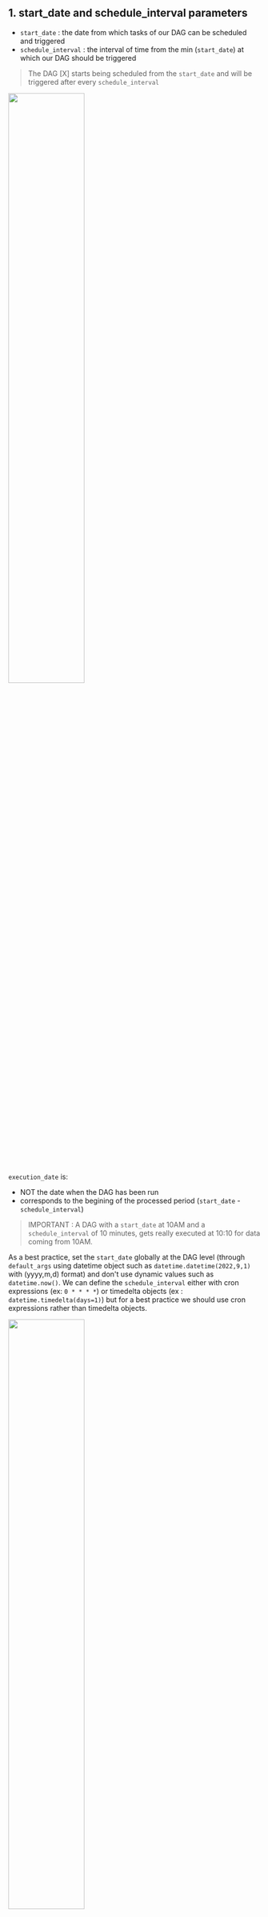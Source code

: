 ## 1. start_date and schedule_interval parameters

- `start_date` : the date from which tasks of our DAG can be scheduled and triggered
- `schedule_interval` : the interval of time from the min (`start_date`) at which our DAG should be triggered

> The DAG [X] starts being scheduled from the `start_date` and will be triggered after every `schedule_interval`

<img src="/files/images/img22.png" height="55%" width="55%" />


`execution_date` is:

- NOT the date when the DAG has been run
- corresponds to the begining of the processed period (`start_date` - `schedule_interval`)

> IMPORTANT : A DAG with a `start_date` at 10AM and a `schedule_interval` of 10 minutes, gets really executed at 10:10 for data coming from 10AM.

As a best practice, set the `start_date` globally at the DAG level (through `default_args` using datetime object such as `datetime.datetime(2022,9,1)` with (yyyy,m,d) format) and don't use dynamic values such as `datetime.now()`. We can define the `schedule_interval` either with cron expressions (ex: `0 * * * *`) or timedelta objects (ex : `datetime.timedelta(days=1)`) but for a best practice we should use cron expressions rather than timedelta objects.

<img src="/files/images/img23.png" height="55%" width="55%" />
<br><br><br>


## 2. Backfill and Catchup

Sometimes it will happen that our DAG fall in trouble for example a task can fail and so we have to take time in order to fix the issue that basically stop the scheduling the DAG and start debugging, during that time our DAG won't be triggered and it will start accumulating delay.

```bash
airflow backfill -s <start date yyyy-mm-dd> -e <end date yyyy-mm-dd> --rerun_failed_tasks -B <DAG name>
```

The command above is used to run backfill process manually through Airflow CLI and each state describe as below:

- `-s` and `-e` specify repectively the start date and the end date of the date interval we want to backfill
- `--rerun_failed_tasks` allows us to auto-rerun all the failed tasks for the backfill date interval instead of throwing exceptions
- `-B` will force the backfill to run tasks starting from the recent days in first
<br><br><br>


## 3. Dealing with Timezones

There are 2 types of timezone in Python

- Python `datetime.datetime` objects with the tzinfo attribute set
    - Datetime **aware**
    - This happens when we create a datetime object with the timezone defined
    - as a best practice, we should use this type of datetime
        - `datetime.datetime()` in Python gives naive datetime objects by default!!
        - a datetime without a timezone is not in UTC
        - import `airflow.timezone` to create our aware datetime objects or let Airflow does the conversion for us
            - Airflow supports timezones
            - datetime information stored in UTC
            - user interface always shows in datetime in UTC
            - the timezone is set in *airflow.cfg* to UTC by default (`default_timezone = utc`)
            - Airflow uses the pendulum Python library to deal with timezones and the code to supply a timezone aware `start_date` using Pendulum as below
            - ```python
              import pendulum

              local_tz = pendulum.timezone("Europe/Amsterdam")
              # datetime(yyyy,m,d,h)
              default_args = {
                                'start_date' : datetime(2022,3,29,1, tzinfo=local_tz),
                                'owner' : 'Airflow'
                            }

              with DAG('my_dag', default_args=default_args) as dag:
                  .....
              ```
- Python `datetime.datetime` objects with the tzinfo attribute set
    - Datetime **naive**
    - This happens when we create a datetime object without giving the timezone
    - When we use this one, Python will assume that the datetime is already in the default timezone
<br><br><br>


## 4. Tasks Dependent

- `depends_on_past`
    - this is defined at task level
    - if previous task instance failed, the current task is not executed
    - consequently, the current task has no status
    - first task instance with `start_date` allowed to run
    - <img src="/files/images/img24.png" height="60%" width="60%" />
    - ```python
       from airflow import DAG
       from airflow.operators.bash_operator import BashOperator
       from airflow.operators.python_operator import PythonOperator
       from airflow.operators.dummy_operator import DummyOperator
       from datetime import datetime, timedelta

       default_args = {'start_date': datetime(2019, 1, 1),'owner': 'Airflow'}

       def second_task():
           print('Hello from second_task')
           raise ValueError('This will turns the python task in failed state')

       def third_task():
           print('Hello from third_task')
           #raise ValueError('This will turns the python task in failed state')

       with DAG(dag_id='depends_task', schedule_interval="0 0 * * *", default_args=default_args) as dag:
           bash_task_1 = BashOperator(task_id='bash_task_1', bash_command="echo 'first task'")
           python_task_2 = PythonOperator(task_id='python_task_2', python_callable=second_task, depends_on_past=True)
           python_task_3 = PythonOperator(task_id='python_task_3', python_callable=third_task)

           bash_task_1 >> python_task_2 >> python_task_3
      ```
- `wait_for_downstream`
    - this is defined at task level
    - an instance of task X will wait for tasks immediately downstream of the previous instance of task X to finish successfully before it runs
    - <img src="/files/images/img25.png" height="60%" width="60%" />
    - ```python
       from airflow import DAG
       from airflow.operators.bash_operator import BashOperator
       from airflow.operators.python_operator import PythonOperator
       from airflow.operators.dummy_operator import DummyOperator
       from datetime import datetime, timedelta

       default_args = {'start_date': datetime(2019, 1, 1),'owner': 'Airflow'}

       def second_task():
           print('Hello from second_task')
           #raise ValueError('This will turns the python task in failed state')

       def third_task():
           print('Hello from third_task')
           #raise ValueError('This will turns the python task in failed state')

       with DAG(dag_id='depends_task', schedule_interval="0 0 * * *", default_args=default_args) as dag:
           bash_task_1 = BashOperator(task_id='bash_task_1', bash_command="echo 'first task'", wait_for_downstream=True)
           python_task_2 = PythonOperator(task_id='python_task_2', python_callable=second_task)
           python_task_3 = PythonOperator(task_id='python_task_3', python_callable=third_task)

           bash_task_1 >> python_task_2 >> python_task_3
      ```
<br><br><br>


## 5. Deal with Failures

There are 2 levels of failure detection in Airflow:

- DAG failure detections
    - `dagrun_timeout`
        - ```python
          with DAG(dag_id='alert_dag', schedule_interval="0 0 * * *", default_args=default_args, catchup=True, dagrun_timeout=timedelta(seconds=25)) as dag:
          ```
        - this parameter specifies how long a DAGrun should be up before timing out so that new DAGruns can be created
        - this timeout is only effective for scheduled DAGruns so it won't work if we manually trigger our DAG and only once the number of active DAGruns equals to the `max_active_runs_per_dag` parameter
            - `max_active_runs_per_dag` parameter is a configuration property allowing us to fix the max number of active DAGruns per DAG
    - `sla_miss_callback`
        - this parameter allows to call a function when reporting SLA timeouts
    - `on_failure_callback`
        - this parameter is used to call a function when the DAGrun of a DAG fails
        - ```python
          def on_failure_dag(dict):
              print("on_failure_dag")
              print(dict)

          with DAG(dag_id='alert_dag', schedule_interval="0 0 * * *", default_args=default_args, catchup=True, on_failure_callback=on_failure_dag) as dag:
              ...
          ```
    - `on_success_callback`
        - this parameter is used to call a function when the DAGrun of a DAG succeeds
        - ```python
          def on_success_dag(dict):
              print("on_success_dag")
              print(dict)

          with DAG(dag_id='alert_dag', schedule_interval="0 0 * * *", default_args=default_args, catchup=True, on_success_callback=on_success_dag) as dag:
              ...
          ```
- Task failure detections
    - `email`
        - this parameter needs to be defined if we set the `email_on_failure` and `email_on_retry` the parameters equal to True
        - ```python
          default_args = {
              'start_date' : datetime(2021,1,1),
              'owner' : 'airflow',
              'email' : ['youremail@whatemail.com']
          }
          ```
    - `email_on_failure`
        - this parameter will allow Airflow to send an email if there is a task error on our DAGruns
        - ```python
          default_args = {
              'start_date' : datetime(2021,1,1),
              'owner' : 'airflow',
              'email' : ['youremail@whatemail.com'],
              'email_on_failure' : True
          }
          ```
    - `email_on_retry`
        - this parameter will allow Airflow to send an email if a task on DAGruns on the retry process
        - ```python
          default_args = {
              'start_date' : datetime(2021,1,1),
              'owner' : 'airflow',
              'email' : ['youremail@whatemail.com'],
              'email_on_retry' : True
          }
          ```
    - `retries`
        - this parameter indicates the number of retries that should be performed before marking the task as failed
    - `retry_delay`
        - this parameter specifies the delay with a `timedelta` object between retries
        - ```python
          default_args = {
              'start_date' : datetime(2021,1,1),
              'owner' : 'airflow',
              'retries' : 3,
              'retries_delay' : timedelta(seconds=60)
          }
          ```
    - `retry_exponential_backoff`
        - when this parameter is set to True, allows progressive longer waits between retries
    - `max_retry_delay`
        - this parameter defines the max delay interval between retries using a `timedelta` object
    - `execution_timeout`
        - this parameter corresponding to the max allowed execution time of a given task instance, expressed with a `timedelta` object
        - if a task takes more than `execution_timeout` to finish, it's marked as failed
    - `on_failure_callback`
        - this parameter is used to call a function when the task of a DAGrun fails
        - ```python
          def on_failure_task(dict):
              print("on_failure_task")
              print(dict)

          default_args = {
              'start_date' : datetime(2021,1,1),
              'owner' : 'airflow',
              'on_failure_callback' : on_failure_task
          }
          ```
    - `on_success_callback`
        - this parameter is used to call a function when the task of a DAGrun succeeds
        - ```python
          def on_success_task(dict):
              print("on_success_task")
              print(dict)

          default_args = {
              'start_date' : datetime(2021,1,1),
              'owner' : 'airflow',
              'on_success_callback' : on_success_task
          }
          ```
    - `on_retry_callback`
        - this parameter is used to call a function when the task of a DAGrun retries
<br><br><br>


## 6. Unit Testing

It's crucial to make unit tests in order to be sure that nothing gets broken after our application has been modified and it's even more important as we can work with different teams.


[Pytest](https://docs.pytest.org/en/latest) is one of Python testing tools that can be used for unit testing which is a testing framework which allows us to write very simple test codes as well as complex functional testing for applications and libraries and it's widely used by the community. With [Pytest](https://docs.pytest.org/en/latest), the things that we can test in Airflow are:

- DAG Validation Tests
    - check if valid, this will verify if there are any typos in our DAG
    - check if there is no cycles
    - check default arguments aer correctly set
- DAG Definition Tests
    - check total number of tasks
    - check the nature of tasks
    - check the upstream and downstream dependencies of tasks
- Unit Tests
    - unit testing external functions or custom operators
    - check the logic
- Integration Tests (tests if tasks work well with each others using a subset of production data)
    - check if tasks can exchange data
    - check the input of tasks
    - check dependencies between multiple tasks
    - these tests can be complex and slower than other tests as we gonna need to deal with external tools such as Spark, PostgreSQL, or etc
    - we'll need to set up a different environment (development/test/acceptance/production environments)
- End-to-end Pipeline Tests (test the data pipeline)
    - check the full logic of our DAGs from the first task to the last one
    - check if the output is correct
    - check the performance
    - we'll need to set up a different environment (development/test/acceptance/production environments)

> The example of DAG Validation Tests and DAG Definition Tests can be found under *dag_validation_and_definition_tests* folder and to run the test we can just run the *test_dag_validation.py* file for DAG Validation Tests and *test_tst_dag_definition.py* file for DAG Definition Tests through CLI and don't forget to put `-v` (ex : `pytest test_dag_validation.py -v`) in the command to activate the verbose.

<img src="/files/images/img26.png" height="55%" width="55%" />

<img src="/files/images/img27.png" height="55%" width="55%" />